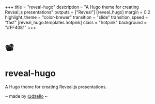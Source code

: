+++
title = "reveal-hugo"
description = "A Hugo theme for creating Reveal.js presentations"
outputs = ["Reveal"]
[reveal_hugo]
margin = 0.2
highlight_theme = "color-brewer"
transition = "slide"
transition_speed = "fast"
[reveal_hugo.templates.hotpink]
class = "hotpink"
background = "#FF4081"
+++

# 📽️

# reveal-hugo

A Hugo theme for creating Reveal.js presentations.

~ made by [@dzello](https://dzello.com/) ~